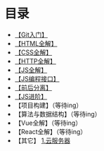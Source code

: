 <h1>目录</h1>

* [【Git入门】](https://github.com/lixueqin-4119/blog/tree/master/%E3%80%90Git%E5%85%A5%E9%97%A8%E3%80%91/%E7%90%86%E8%AE%BA)
* [【HTML全解】](https://github.com/lixueqin-4119/blog/tree/master/%E3%80%90HTML%E5%85%A8%E8%A7%A3%E3%80%91/%E7%90%86%E8%AE%BA)
* [【CSS全解】](https://github.com/lixueqin-4119/blog/tree/master/%E3%80%90CSS%E5%85%A8%E8%A7%A3%E3%80%91/%E7%90%86%E8%AE%BA)
* [【HTTP全解】](https://github.com/lixueqin-4119/blog/tree/master/%E3%80%90HTTP%E5%85%A8%E8%A7%A3%E3%80%91/%E7%90%86%E8%AE%BA)
* [【JS全解】](https://github.com/lixueqin-4119/blog/tree/master/%E3%80%90JS%E5%85%A8%E8%A7%A3%E3%80%91/%E7%90%86%E8%AE%BA)
* [【JS编程接口】](https://github.com/lixueqin-4119/blog/tree/master/%E3%80%90JS%E7%BC%96%E7%A8%8B%E6%8E%A5%E5%8F%A3%E3%80%91/%E7%90%86%E8%AE%BA)
* [【前后分离】](https://github.com/lixueqin-4119/blog/tree/master/%E3%80%90%E5%89%8D%E5%90%8E%E5%88%86%E7%A6%BB%E3%80%91/%E7%90%86%E8%AE%BA)
* [【JS进阶】](https://github.com/lixueqin-4119/blog/tree/master/%E3%80%90JS%E8%BF%9B%E9%98%B6%E3%80%91)
* 【项目构建】（等待ing）
* 【算法与数据结构】（等待ing）
* 【Vue全解】（等待ing）
* 【React全解】（等待ing）
* 【其它】
[1.云服务器](https://github.com/lixueqin-4119/blog/blob/master/%E4%BA%91%20%E6%9C%8D%20%E5%8A%A1%20%E5%99%A8/%E4%BA%91%E6%9C%8D%E5%8A%A1%E5%99%A8.md)
